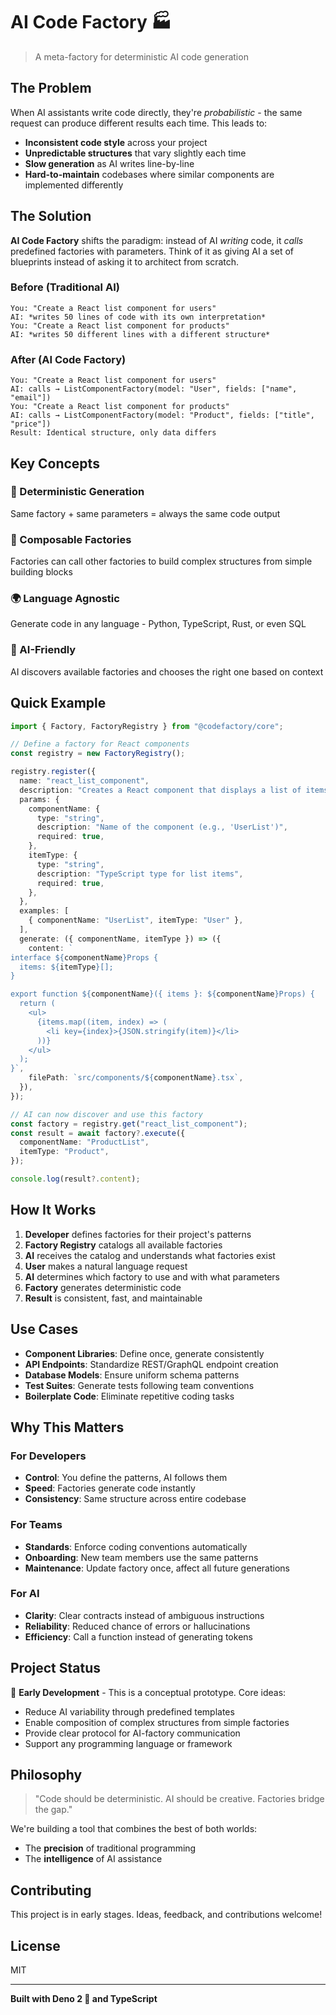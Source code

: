 # AI Code Factory 🏭

> A meta-factory for deterministic AI code generation

## The Problem

When AI assistants write code directly, they're *probabilistic* - the same request can produce different results each time. This leads to:

- **Inconsistent code style** across your project
- **Unpredictable structures** that vary slightly each time
- **Slow generation** as AI writes line-by-line
- **Hard-to-maintain** codebases where similar components are implemented differently

## The Solution

**AI Code Factory** shifts the paradigm: instead of AI *writing* code, it *calls* predefined factories with parameters. Think of it as giving AI a set of blueprints instead of asking it to architect from scratch.

### Before (Traditional AI)
```
You: "Create a React list component for users"
AI: *writes 50 lines of code with its own interpretation*
You: "Create a React list component for products"
AI: *writes 50 different lines with a different structure*
```

### After (AI Code Factory)
```
You: "Create a React list component for users"
AI: calls → ListComponentFactory(model: "User", fields: ["name", "email"])
You: "Create a React list component for products"
AI: calls → ListComponentFactory(model: "Product", fields: ["title", "price"])
Result: Identical structure, only data differs
```

## Key Concepts

### 🎯 Deterministic Generation
Same factory + same parameters = always the same code output

### 🧩 Composable Factories
Factories can call other factories to build complex structures from simple building blocks

### 🌍 Language Agnostic
Generate code in any language - Python, TypeScript, Rust, or even SQL

### 🤖 AI-Friendly
AI discovers available factories and chooses the right one based on context

## Quick Example

```typescript
import { Factory, FactoryRegistry } from "@codefactory/core";

// Define a factory for React components
const registry = new FactoryRegistry();

registry.register({
  name: "react_list_component",
  description: "Creates a React component that displays a list of items",
  params: {
    componentName: {
      type: "string",
      description: "Name of the component (e.g., 'UserList')",
      required: true,
    },
    itemType: {
      type: "string",
      description: "TypeScript type for list items",
      required: true,
    },
  },
  examples: [
    { componentName: "UserList", itemType: "User" },
  ],
  generate: ({ componentName, itemType }) => ({
    content: `
interface ${componentName}Props {
  items: ${itemType}[];
}

export function ${componentName}({ items }: ${componentName}Props) {
  return (
    <ul>
      {items.map((item, index) => (
        <li key={index}>{JSON.stringify(item)}</li>
      ))}
    </ul>
  );
}`,
    filePath: `src/components/${componentName}.tsx`,
  }),
});

// AI can now discover and use this factory
const factory = registry.get("react_list_component");
const result = await factory?.execute({
  componentName: "ProductList",
  itemType: "Product",
});

console.log(result?.content);
```

## How It Works

1. **Developer** defines factories for their project's patterns
2. **Factory Registry** catalogs all available factories
3. **AI** receives the catalog and understands what factories exist
4. **User** makes a natural language request
5. **AI** determines which factory to use and with what parameters
6. **Factory** generates deterministic code
7. **Result** is consistent, fast, and maintainable

## Use Cases

- **Component Libraries**: Define once, generate consistently
- **API Endpoints**: Standardize REST/GraphQL endpoint creation
- **Database Models**: Ensure uniform schema patterns
- **Test Suites**: Generate tests following team conventions
- **Boilerplate Code**: Eliminate repetitive coding tasks

## Why This Matters

### For Developers
- **Control**: You define the patterns, AI follows them
- **Speed**: Factories generate code instantly
- **Consistency**: Same structure across entire codebase

### For Teams
- **Standards**: Enforce coding conventions automatically
- **Onboarding**: New team members use the same patterns
- **Maintenance**: Update factory once, affect all future generations

### For AI
- **Clarity**: Clear contracts instead of ambiguous instructions
- **Reliability**: Reduced chance of errors or hallucinations
- **Efficiency**: Call a function instead of generating tokens

## Project Status

🚧 **Early Development** - This is a conceptual prototype. Core ideas:

- Reduce AI variability through predefined templates
- Enable composition of complex structures from simple factories
- Provide clear protocol for AI-factory communication
- Support any programming language or framework

## Philosophy

> "Code should be deterministic. AI should be creative. Factories bridge the gap."

We're building a tool that combines the best of both worlds:
- The **precision** of traditional programming
- The **intelligence** of AI assistance

## Contributing

This project is in early stages. Ideas, feedback, and contributions welcome!

## License

MIT

---

**Built with Deno 2 🦕 and TypeScript**
